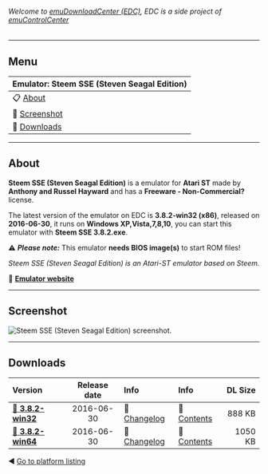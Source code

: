###### Welcome to [emuDownloadCenter (EDC)](https://github.com/PhoenixInteractiveNL/emuDownloadCenter/wiki/), EDC is a side project of [emuControlCenter](https://github.com/PhoenixInteractiveNL/emuControlCenter/wiki/)
***
## Menu
| **Emulator: Steem SSE (Steven Seagal Edition)** |
|:---------|
| :clipboard: [About](#about) |
| :sunrise: [Screenshot](#screenshot) |
| :floppy_disk: [Downloads](#downloads) |
***
## About
**Steem SSE (Steven Seagal Edition)** is a emulator for **Atari ST** made by **Anthony and Russel Hayward** and has a **Freeware - Non-Commercial?** license.

The latest version of the emulator on EDC is **3.8.2-win32 (x86)**, released on **2016-06-30**, it runs on **Windows XP,Vista,7,8,10**, you can start this emulator with **Steem SSE 3.8.2.exe**.

:warning: _**Please note:**_ This emulator **needs BIOS image(s)** to start ROM files!

_Steem SSE (Steven Seagal Edition) is an Atari-ST emulator based on Steem._

:link: [**Emulator website**](http://sourceforge.net/projects/steemsse/)
***
## Screenshot
![](https://raw.githubusercontent.com/PhoenixInteractiveNL/emuDownloadCenter/master/hooks/steemsse/screen.jpg "Steem SSE (Steven Seagal Edition) screenshot.")
***
## Downloads
| Version  | Release date  | Info       | Info       | DL Size    |
|:---------|:-------------:|:-----------|:-----------|-----------:|
| [:floppy_disk: **3.8.2-win32**](https://github.com/PhoenixInteractiveNL/edc-repo0005/raw/master/steemsse/3.8.2-win32.7z) | 2016-06-30 | :page_facing_up: [Changelog](https://github.com/PhoenixInteractiveNL/edc-repo0005/blob/master/steemsse/3.8.2-win32_changelog.txt) | :mag_right: [Contents](https://github.com/PhoenixInteractiveNL/edc-repo0005/blob/master/steemsse/3.8.2-win32_contents.txt) | 888 KB |
| [:floppy_disk: **3.8.2-win64**](https://github.com/PhoenixInteractiveNL/edc-repo0005/raw/master/steemsse/3.8.2-win64.7z) | 2016-06-30 | :page_facing_up: [Changelog](https://github.com/PhoenixInteractiveNL/edc-repo0005/blob/master/steemsse/3.8.2-win64_changelog.txt) | :mag_right: [Contents](https://github.com/PhoenixInteractiveNL/edc-repo0005/blob/master/steemsse/3.8.2-win64_contents.txt) | 1050 KB |

:arrow_backward: [Go to platform listing](https://github.com/PhoenixInteractiveNL/emuDownloadCenter/wiki/EDC-Platform-List)

